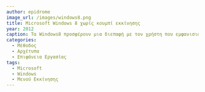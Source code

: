 ```yaml
---
author: epidrome
image_url: /images/windows8.png
title: Microsoft Windows 8 χωρίς κουμπί εκκίνησης
year: 2012
caption: Τα Windows8 προσφέρουν μια διεπαφή με τον χρήστη που εμφανισιακά και λειτουργικά είναι δανεισμένη από τις κινητές συσκευές, αφού έχουμε μεγάλα ζωντανά εικονίδια και χειρονομίες, δηλαδή έχουμε μοτίβα διάδρασης που συναντάμε περισσότερο στον κινητό παρά στον επιτραπέζιο υπολογισμό, αφού ο στόχος είναι να δημιουργηθεί μια ενιαία εμπειρία χρήσης ανάμεσα σε πολλές συσκευές διάδρασης. Επιπλέον, για πρώτη φορά από τα Windows 95, δεν έχουν το κουμπί Start.
categories:
  - Μέθοδος
  - Αρχέτυπα
  - Επιφάνεια Εργασίας 
tags:
  - Microsoft
  - Windows
  - Μενού Εκκίνησης 
---
```

